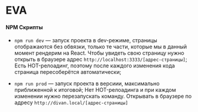 # EVA

#### NPM Скрипты

- `npm run dev` — запуск проекта в dev-режиме, страницы отображаются без обвязки, только те части, которые мы в данный момент рендерим на React. Чтобы увидеть свою страницу нужно открыть в браузере адрес `http://localhost:3333/[адрес-страницы]`; Есть HOT-релоадинг, поэтому после каждого изменения кода страница пересоберётся автоматически;

- `npm run prod` — запуск проекта в версиии, максимально приближенной к итоговой; Нет HOT-релоадинга и при каждом изменении нужно перезапускать команду. Открывать в браузере по адресу `http://divan.local/[адрес-страницы]`
